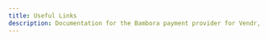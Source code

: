 ```yaml
---
title: Useful Links
description: Documentation for the Bambora payment provider for Vendr, the eCommerce solution for Umbraco v8+
---
```


<work-in-progress />